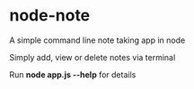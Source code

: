# node-note
A simple command line note taking app in node

Simply add, view or delete notes via terminal

Run <b>node app.js --help</b> for details